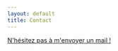 ```yaml
---
layout: default
title: Contact
---
```


<a href="mailto:romain.caneill@yahoo.fr"> N'hésitez pas à m'envoyer un mail ! </a>
